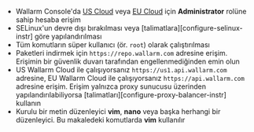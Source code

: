 * Wallarm Console'da [US Cloud](https://us1.my.wallarm.com/) veya [EU Cloud](https://my.wallarm.com/) için **Administrator** rolüne sahip hesaba erişim
* SELinux'un devre dışı bırakılması veya [talimatlara][configure-selinux-instr] göre yapılandırılması
* Tüm komutların süper kullanıcı (ör. `root`) olarak çalıştırılması
* Paketleri indirmek için `https://repo.wallarm.com` adresine erişim. Erişimin bir güvenlik duvarı tarafından engellenmediğinden emin olun
* US Wallarm Cloud ile çalışıyorsanız `https://us1.api.wallarm.com` adresine, EU Wallarm Cloud ile çalışıyorsanız `https://api.wallarm.com` adresine erişim. Erişim yalnızca proxy sunucusu üzerinden yapılandırılabiliyorsa [talimatları][configure-proxy-balancer-instr] kullanın
* Kurulu bir metin düzenleyici **vim**, **nano** veya başka herhangi bir düzenleyici. Bu makaledeki komutlarda **vim** kullanılır